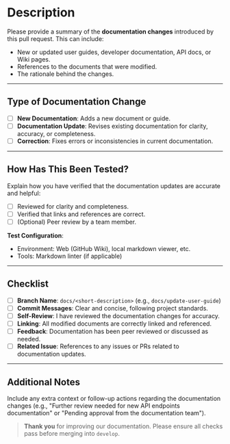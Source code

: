 # Description

Please provide a summary of the **documentation changes** introduced by this pull request. This can include:
- New or updated user guides, developer documentation, API docs, or Wiki pages.
- References to the documents that were modified.
- The rationale behind the changes.

---

## Type of Documentation Change

- [ ] **New Documentation**: Adds a new document or guide.
- [ ] **Documentation Update**: Revises existing documentation for clarity, accuracy, or completeness.
- [ ] **Correction**: Fixes errors or inconsistencies in current documentation.

---

## How Has This Been Tested?

Explain how you have verified that the documentation updates are accurate and helpful:
- [ ] Reviewed for clarity and completeness.
- [ ] Verified that links and references are correct.
- [ ] (Optional) Peer review by a team member.

**Test Configuration**:
- Environment: Web (GitHub Wiki), local markdown viewer, etc.
- Tools: Markdown linter (if applicable)

---

## Checklist

- [ ] **Branch Name**: `docs/<short-description>` (e.g., `docs/update-user-guide`)
- [ ] **Commit Messages**: Clear and concise, following project standards.
- [ ] **Self-Review**: I have reviewed the documentation changes for accuracy.
- [ ] **Linking**: All modified documents are correctly linked and referenced.
- [ ] **Feedback**: Documentation has been peer reviewed or discussed as needed.
- [ ] **Related Issue**: References to any issues or PRs related to documentation updates.

---

## Additional Notes

Include any extra context or follow-up actions regarding the documentation changes (e.g., "Further review needed for new API endpoints documentation" or "Pending approval from the documentation team").

> **Thank you** for improving our documentation. Please ensure all checks pass before merging into `develop`.
